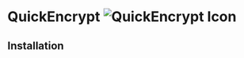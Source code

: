# QuickEncrypt ![QuickEncrypt Icon](https://github.com/peterjkingston/QuickEncrypt/raw/master/QuickEncrypt/quickencrypt_shield_HTv_icon.ico) 


## Installation
